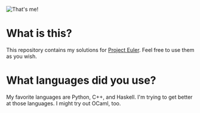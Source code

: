 ![That's me!](https://projecteuler.net/profile/glassllama.png)

# What is this?
This repository contains my solutions for [Project Euler](http://projecteuler.net). Feel free to use them as you wish.

# What languages did you use?
My favorite languages are Python, C++, and Haskell. I'm trying to get better at those languages. I might try out OCaml, too.
